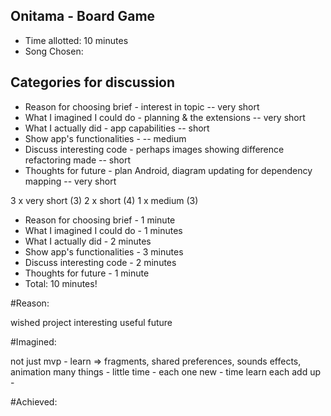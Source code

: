 ## Onitama - Board Game

* Time allotted:  10 minutes
* Song Chosen:    

## Categories for discussion

* Reason for choosing brief   - interest in topic -- very short
* What I imagined I could do  - planning & the extensions -- very short
* What I actually did         - app capabilities -- short
* Show app's functionalities  - -- medium
* Discuss interesting code    - perhaps images showing difference refactoring made -- short
* Thoughts for future         - plan Android, diagram updating for dependency mapping -- very short

3 x very short  (3)
2 x short       (4)
1 x medium      (3)

* Reason for choosing brief   - 1 minute
* What I imagined I could do  - 1 minutes
* What I actually did         - 2 minutes
* Show app's functionalities  - 3 minutes
* Discuss interesting code    - 2 minutes
* Thoughts for future         - 1 minute
* Total: 10 minutes!

#Reason:

wished project interesting useful future

#Imagined:

not just mvp - learn => fragments, shared preferences, sounds effects, animation
many things - little time - each one new - time learn each add up -

#Achieved:
